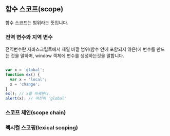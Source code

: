 ## 함수 스코프(scope)

함수 스코프는 범위라는 뜻입니다.

### 전역 변수와 지역 변수

전역변수란 자바스크립트에서 제일 바깥 범위(함수 안에 포함되지 않은)에 변수를 만드는 것을 말하며, window 객체에 변수를 생성하는것을 말합니다.

```javascript

var x = 'global';
function ex() {
  var x = 'local';
  x = 'change';
}
ex(); // x를 바꿔본다.
alert(x); // 여전히 'global'

```




### 스코프 체인(scope chain)

### 렉시컬 스코핑(lexical scoping)
